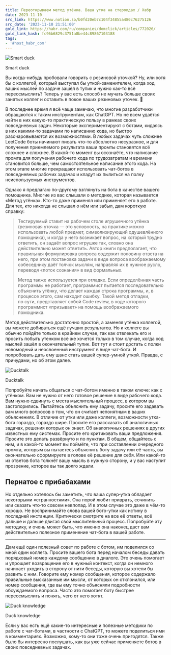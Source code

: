 ```yaml
---
title: Переоткрываем метод утёнка. Ваша утка на стероидах / Хабр
date: 2023-11-10
src_link: https://www.notion.so/b0fd20eb7c104f34855a480c76275126
src_date: '2023-11-10 21:51:00'
gold_link: https://habr.com/ru/companies/domclick/articles/772026/
gold_link_hash: fc96b6829c3751a8be44c89867103188
tags:
- '#host_habr_com'
---
```


![](https://habrastorage.org/getpro/habr/upload_files/d8f/60b/c26/d8f60bc26db28016b7313b4480ec22a4.jpg "Smart duck")

Smart duck

Вы когда-нибудь пробовали говорить с резиновой уточкой? Ну, или хотя бы с коллегой, который выступал бы уткой-заменителем, когда ход ваших мыслей по задаче зашёл в тупик и нужно как-то всё переосмыслить? Теперь у вас есть способ не мучать больше своих занятых коллег и оставить в покое ваших резиновых уточек. 🦆  


В последнее время я всё чаще замечаю, что многие разработчики обращаются к таким инструментам, как ChatGPT. Но не всем удаётся найти в них какую-то практическую пользу в рамках своих повседневных задач. Некоторые экспериментируют с ботами, кидаясь в них какими-то задачами по написанию кода, но быстро разочаровываются их возможностями. В любых задачах чуть сложнее LeetCode боты начинают писать что-то абсолютно несуразное, и для получения приемлемого результата ваши промты становятся всё сложнее и сложнее. В какой-то момент вы осознаёте, что написание промта для получения рабочего кода по трудозатратам и времени становится больше, чем самостоятельное написание этого кода. На этом этапе многие прекращают использовать чат-ботов в повседневных рабочих задачах и кладут их пылиться на полку неиспользуемых инструментов.

Однако я предлагаю по-другому взглянуть на бота в качестве вашего помощника. Многие из вас слышали о методике, которая называется «Метод утёнка». Кто-то даже применял или применяет его в работе. Для тех, кто никогда не слышал о нём или забыл, дам короткую справку:


> Тестируемый ставит на рабочем столе игрушечного утёнка (резиновая уточка — это условность, на практике можно использовать любой предмет, символизирующий одушевлённого помощника), и когда у него возникает вопрос, на который трудно ответить, он задаёт вопрос игрушке так, словно она действительно может ответить. Автор книги предполагает, что правильная формулировка вопроса содержит половину ответа на него, при этом постановка задачи в виде вопроса воображаемому собеседнику даёт толчок мыслям, направляя их в нужное русло, переводя «поток сознания» в вид формальных.
> 
> Метод также используется при отладке. Если определённая часть программы не работает, программист пытается последовательно объяснить утёнку, что делает каждая строка программы, и, в процессе этого, сам находит ошибку. Такой метод отладки, по сути, представляет собой Code review, в ходе которого программист «призывает» на помощь воображаемого помощника.

Метод действительно достаточно простой, а заменяя утёнка коллегой, вы можете добиваться ещё лучших результатов. Но к коллеге вы обычно пойдёте только в крайнем случае, так как отвлекать его и просить побыть утенком всё же хочется только в том случае, когда ход мыслей зашёл в окончательный тупик. Вот тут и стоит достать с полки новомодный и неосвоенный инструмент в виде чат-бота. И попробовать дать ему шанс стать вашей супер-умной уткой. Правда, с причудами, но об этом далее.

![](https://habrastorage.org/getpro/habr/upload_files/5ae/cf8/6fc/5aecf86fca779ea64bd851b66e9e0bcb.jpg "Ducktalk")

Ducktalk

Попробуйте начать общаться с чат-ботом именно в таком ключе: как с утёнком. Вам не нужно от него готовое решение в виде рабочего кода. Вам нужно сдвинуть с места мыслительный процесс, в котором вы застопорились. Пытайтесь объяснить ему задачу, просите его задавать вам много вопросов о том, что он считает непонятным в ваших объяснениях. В отличие от утки или даже коллеги, возможности утка-бота гораздо, гораздо шире. Просите его рассказать об аналогичных задачах, решения которых он знает. Об аналогичных решениях в других известных ему системах. Просите его критиковать ваши предложения. Просите это делать развёрнуто и по пунктам. В общем, общайтесь с ним, и в какой-то момент вы поймёте, что при составлении очередного промта, которым вы пытаетесь объяснить боту задачу или её часть, вы окончательно сформируете в голове её решение для себя. Или какой-то из ответов бота толкнёт вашу мысль в нужную сторону, и у вас наступит прозрение, которое вы так долго ждали.

Пернатое с прибабахами
----------------------

Но отдельно хотелось бы заметить, что ваша супер‑утка обладает некоторыми «странностями». Она порой любит приврать, сочинить или сказать что‑то совсем невпопад. И в этом случае это даже в чём-то хорошо. Не воспринимайте слова вашей бото-утки как истину в последней инстанции. Критически смотрите на все её ответы, всё дальше и дальше двигая свой мыслительный процесс. Попробуйте эту методику, и очень может быть, что именно она наконец даст вам действительно полезное применение чат-бота в вашей работе.



---

Дам ещё один полезный совет по работе с ботом, им поделился со мной один коллега. Просите вашего бота перед началом беседы давать порядковый номер каждому сообщению в диалоге. Это очень помогает и упрощает возвращение его в нужный контекст, когда он немного начинает уходить в сторону от нити беседы, которую вы хотели бы развить с ним. Говорите ему номер сообщения, которое содержало правильные высказанные им мысли, от которых он отклонился, или номер сообщения, где вы ему точно объясняли подробности обсуждаемого вопроса. Часто это помогает боту быстрее переосмыслить и понять, чего от него хотят. 

![](https://habrastorage.org/getpro/habr/upload_files/872/6d6/59c/8726d659cfaee9be4caed123a5b06edf.jpg "Duck knowledge")

Duck knowledge

Если у вас есть ещё какие-то интересные и полезные методики по работе с чат-ботами, в частности с ChatGPT, то можете поделиться ими в комментариях. Возможно, кому-то они тоже очень пригодятся. Также было бы интересно послушать, как вы уже сейчас применяете ботов в своих повседневных задачах.